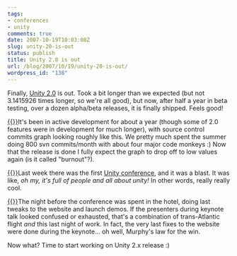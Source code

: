 ```yaml
---
tags:
- conferences
- unity
comments: true
date: 2007-10-19T10:03:08Z
slug: unity-20-is-out
status: publish
title: Unity 2.0 is out
url: /blog/2007/10/19/unity-20-is-out/
wordpress_id: "138"
---
```


Finally, [Unity 2.0](http://unity3d.com/unity/whats-new/unity-2.0) is out. Took a bit longer than we expected (but not 3.1415926 times longer, so we're all good), but now, after half a year in beta testing, over a dozen alpha/beta releases, it is finally shipped. Feels good!

[{{<imgleft src="http://aras-p.info/blog/wp-content/uploads/2007/10/svngraph.thumbnail.png" title="svn commits over time">}}](http://aras-p.info/blog/wp-content/uploads/2007/10/svngraph.png)It's been in active development for about a year (though some of 2.0 features were in development for much longer), with source control commits graph looking roughly like this. We pretty much spent the summer doing 800 svn commits/month with about four major code monkeys :) Now that the release is done I fully expect the graph to drop off to low values again (is it called "burnout"?).

[{{<imgright src="http://aras-p.info/blog/wp-content/uploads/2007/10/goldengate.thumbnail.jpg" title="'San Francisco!'">}}](http://aras-p.info/blog/wp-content/uploads/2007/10/goldengate.jpg)Last week there was the first [Unity conference](http://unity3d.com/unite/), and it was a blast. It was like, _oh my, it's full of people and all about unity!_ In other words, really really cool.

[{{<imgleft src="http://aras-p.info/blog/wp-content/uploads/2007/10/willitlaunch.thumbnail.jpg" title="Will it launch? It has to!">}}](http://aras-p.info/blog/wp-content/uploads/2007/10/willitlaunch.jpg)The night before the conference was spent in the hotel, doing last tweaks to the website and launch demos. If the presenters during keynote talk looked confused or exhausted, that's a combination of trans-Atlantic flight _and_ this last night of work. In fact, the very last fixes to the website were done during the keynote... oh well, Murphy's law for the win.

Now what? Time to start working on Unity 2.x release :)
